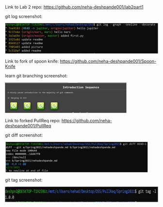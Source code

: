 Link to Lab 2 repo: https://github.com/neha-deshpande001/lab2part1

git log screenshot:

<img src="gitlog.jpg" alt="gitlog" height="100"/>

Link to fork of spoon knife: https://github.com/neha-deshpande001/Spoon-Knife

learn git branching screenshot:

<img src="learn_git_branching.jpg" alt="learngitbranching" height="100"/>

Link to forked PullReq repo: https://github.com/neha-deshpande001/PullReq

git diff screenshot:

<img src="gitdiff.jpg" alt="git diff" height="100"/>

git tag screenshot:

<img src="git tag.jpg" alt="git tag" height="50"/>
